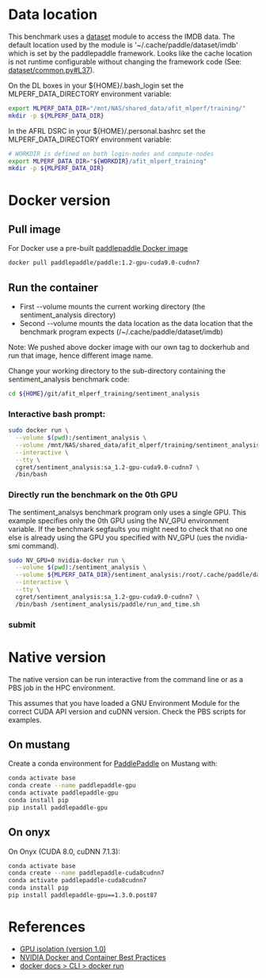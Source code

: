 # Data location

This benchmark uses a [dataset](http://www.paddlepaddle.org/documentation/docs/en/develop/api/data/dataset.html) module to access the IMDB data.  The default location used by the module is '~/.cache/paddle/dataset/imdb' which is set by the paddlepaddle framework.  Looks like the cache location is not runtime configurable without changing the framework code (See: [dataset/common.py#L37](https://github.com/PaddlePaddle/Paddle/blob/0abfbd1c41e6d558f76252854d4d78bef581b720/python/paddle/dataset/common.py#L37)).

On the DL boxes in your ${HOME}/.bash_login set the MLPERF_DATA_DIRECTORY environment variable:
```bash
export MLPERF_DATA_DIR="/mnt/NAS/shared_data/afit_mlperf/training/"
mkdir -p ${MLPERF_DATA_DIR}
```

In the AFRL DSRC in your ${HOME}/.personal.bashrc set the MLPERF_DATA_DIRECTORY environment variable:
```bash
# WORKDIR is defined on both login-nodes and compute-nodes
export MLPERF_DATA_DIR="${WORKDIR}/afit_mlperf_training"
mkdir -p ${MLPERF_DATA_DIR}
```

# Docker version

## Pull image
For Docker use a pre-built [paddlepaddle Docker image](https://hub.docker.com/r/paddlepaddle/paddle)

```bash
docker pull paddlepaddle/paddle:1.2-gpu-cuda9.0-cudnn7
```
## Run the container
* First --volume mounts the current working directory (the sentiment_analysis directory)
* Second --volume mounts the data location as the data location that the benchmark program expects (/~/.cache/paddle/dataset/imdb)

Note: We pushed above docker image with our own tag to dockerhub and run that image, hence different image name.

Change your working directory to the sub-directory containing the sentiment_analysis benchmark code:
```bash
cd ${HOME}/git/afit_mlperf_training/sentiment_analysis
```

### Interactive bash prompt:
```bash
sudo docker run \
  --volume $(pwd):/sentiment_analysis \
  --volume /mnt/NAS/shared_data/afit_mlperf/training/sentiment_analysis:/root/.cache/paddle/dataset/imdb \
  --interactive \
  --tty \
  cgret/sentiment_analysis:sa_1.2-gpu-cuda9.0-cudnn7 \
  /bin/bash
```


### Directly run the benchmark on the 0th GPU
The sentiment_analsys benchmark program only uses a single GPU. This example specifies only the 0th GPU using the NV_GPU environment variable.  If the benchmark segfaults you might need to check that no one else is already using the GPU you specified with NV_GPU (ues the nvidia-smi command).

```bash
sudo NV_GPU=0 nvidia-docker run \
  --volume $(pwd):/sentiment_analysis \
  --volume ${MLPERF_DATA_DIR}/sentiment_analysis:/root/.cache/paddle/dataset/imdb \
  --interactive \
  --tty \
  cgret/sentiment_analysis:sa_1.2-gpu-cuda9.0-cudnn7 \
  /bin/bash /sentiment_analysis/paddle/run_and_time.sh
```

### submit 
# Native version
The native version can be run interactive from the command line or as a PBS job in the HPC environment.

This assumes that you have loaded a GNU Environment Module for the correct CUDA API version
and cuDNN version.  Check the PBS scripts for examples.

## On mustang
Create a conda environment for [PaddlePaddle](https://github.com/PaddlePaddle/Paddle) on Mustang
 with:
```bash
conda activate base
conda create --name paddlepaddle-gpu
conda activate paddlepaddle-gpu
conda install pip
pip install paddlepaddle-gpu
```

## On onyx
On Onyx (CUDA 8.0, cuDNN 7.1.3):
```bash
conda activate base
conda create --name paddlepaddle-cuda8cudnn7
conda activate paddlepaddle-cuda8cudnn7
conda install pip
pip install paddlepaddle-gpu==1.3.0.post87
```

# References
 * [GPU isolation (version 1.0)](https://github.com/NVIDIA/nvidia-docker/wiki/GPU-isolation-(version-1.0))
 * [NVIDIA Docker and Container Best Practices](https://docs.nvidia.com/deeplearning/dgx/bp-docker)
 * [docker docs > CLI > docker run](https://docs.docker.com/engine/reference/commandline/run/)